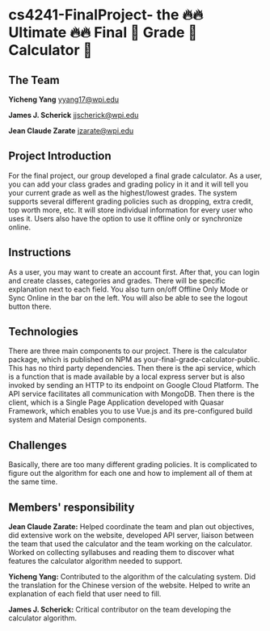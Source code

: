 # cs4241-FinalProject- the 🔥🔥 Ultimate 🔥🔥 Final 💪 Grade 💯 Calculator 🧮

## The Team
**Yicheng Yang** <yyang17@wpi.edu>

**James J. Scherick** <jjscherick@wpi.edu>

**Jean Claude Zarate** <jzarate@wpi.edu>

## Project Introduction
For the final project, our group developed a final grade calculator. As a user, you can add your class grades and grading policy in it and it will tell you your current grade as well as the highest/lowest grades. The system supports several different grading policies such as dropping, extra credit, top worth more, etc. It will store individual information for every user who uses it. Users also have the option to use it offline only or synchronize online.

## Instructions
As a user, you may want to create an account first. After that, you can login and create classes, categories and grades. There will be specific explanation next to each field. You also turn on/off Offline Only Mode or Sync Online in the bar on the left. You will also be able to see the logout button there.

## Technologies
There are three main components to our project. There is the calculator package, which is published on NPM as your-final-grade-calculator-public. This has no third party dependencies. Then there is the api service, which is a function that is made available by a local express server but is also invoked by sending an HTTP to its endpoint on Google Cloud Platform. The API service facilitates all communication with MongoDB. Then there is the client, which is a Single Page Application developed with Quasar Framework, which enables you to use Vue.js and its pre-configured build system and Material Design components.

## Challenges 
Basically, there are too many different grading policies. It is complicated to figure out the algorithm for each one and how to implement all of them at the same time. 

## Members' responsibility
**Jean Claude Zarate:** Helped coordinate the team and plan out objectives, did extensive work on the website, developed API server, liaison between the team that used the calculator and the team working on the calculator. Worked on collecting syllabuses and reading them to discover what features the calculator algorithm needed to support.

**Yicheng Yang:** Contributed to the algorithm of the calculating system. Did the translation for the Chinese version of the website. Helped to write an explanation of each field that user need to fill.

**James J. Scherick:** Critical contributor on the team developing the calculator algorithm.
